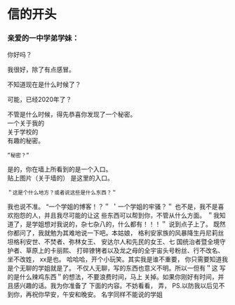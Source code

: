 # 信的开头
### 亲爱的一中学弟学妹：
  你好吗？  

  我很好，除了有点感冒。  

  不知道现在是什么时候了？  

  可能，已经2020年了？  

  不管是什么时候，得先恭喜你发现了一个秘密。  
一个关于我的  
关于学校的  
有趣的秘密。

    “秘密？“  
是的，你在墙上所看到的是一个入口。  
贴上图片（关于墙的）  是这里的入口。

    ＂这是个什么地方？或者说这些是什么东西？＂
  我也说不准。  “一个学姐的博客！？＂
＇一个学姐的牢骚？＂
也不是，我不是喜欢抱怨的人，并且我尽可能的让这
些东西可以帮到你，不管从什么方面。
＂我知道了，是学姐想对我说的，杂七杂八的，什么都有！！！＂
说到点子上了。
既然你都问了，我就勉为其难地说一下吧。本姑娘，
格利安家族的风暴降生丹尼莉丝坦格利安世、不焚者、弥林女王、
安达尔人和先民的女王、七
国统治者暨全境守护者、草原上的卡丽熙、
打碎镣铐者以及龙之母的全宇宙头号粉丝、行不改名、坐不改姓， 
xx是也。
哈哈哈，开个小玩笑。其实我是谁不重要，
你只需要知道我是个无聊的学姐就是了。
不仅人无聊，写的东西也意义不明。所以一但有＂这
写的是什么辣鸡东西＂的想法，不要浪费时间，马上
关掉。如果你刚好有时间，并且感兴趣的话。我为你准备了
下面的内容。不妨看看，
弄，
PS.以防我以后见不到你，再祝你早安，午安和晚安。
名字同样不能说的学姐
